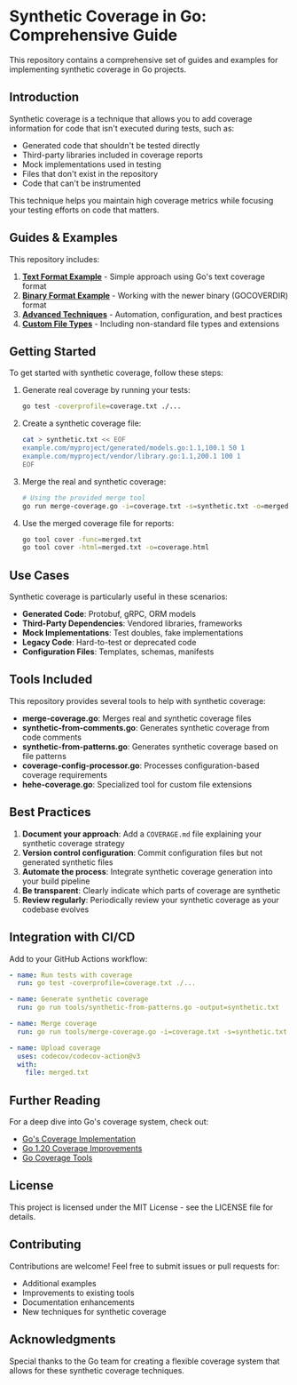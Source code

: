 # Synthetic Coverage in Go: Comprehensive Guide

This repository contains a comprehensive set of guides and examples for implementing synthetic coverage in Go projects.

## Introduction

Synthetic coverage is a technique that allows you to add coverage information for code that isn't executed during tests, such as:

- Generated code that shouldn't be tested directly
- Third-party libraries included in coverage reports
- Mock implementations used in testing
- Files that don't exist in the repository
- Code that can't be instrumented

This technique helps you maintain high coverage metrics while focusing your testing efforts on code that matters.

## Guides & Examples

This repository includes:

1. **[Text Format Example](example-text-format.md)** - Simple approach using Go's text coverage format
2. **[Binary Format Example](example-binary-format.md)** - Working with the newer binary (GOCOVERDIR) format
3. **[Advanced Techniques](example-advanced-techniques.md)** - Automation, configuration, and best practices
4. **[Custom File Types](example-custom-file-types.md)** - Including non-standard file types and extensions

## Getting Started

To get started with synthetic coverage, follow these steps:

1. Generate real coverage by running your tests:
   ```bash
   go test -coverprofile=coverage.txt ./...
   ```

2. Create a synthetic coverage file:
   ```bash
   cat > synthetic.txt << EOF
   example.com/myproject/generated/models.go:1.1,100.1 50 1
   example.com/myproject/vendor/library.go:1.1,200.1 100 1
   EOF
   ```

3. Merge the real and synthetic coverage:
   ```bash
   # Using the provided merge tool
   go run merge-coverage.go -i=coverage.txt -s=synthetic.txt -o=merged.txt
   ```

4. Use the merged coverage file for reports:
   ```bash
   go tool cover -func=merged.txt
   go tool cover -html=merged.txt -o=coverage.html
   ```

## Use Cases

Synthetic coverage is particularly useful in these scenarios:

- **Generated Code**: Protobuf, gRPC, ORM models
- **Third-Party Dependencies**: Vendored libraries, frameworks
- **Mock Implementations**: Test doubles, fake implementations
- **Legacy Code**: Hard-to-test or deprecated code
- **Configuration Files**: Templates, schemas, manifests

## Tools Included

This repository provides several tools to help with synthetic coverage:

- **merge-coverage.go**: Merges real and synthetic coverage files
- **synthetic-from-comments.go**: Generates synthetic coverage from code comments
- **synthetic-from-patterns.go**: Generates synthetic coverage based on file patterns
- **coverage-config-processor.go**: Processes configuration-based coverage requirements
- **hehe-coverage.go**: Specialized tool for custom file extensions

## Best Practices

1. **Document your approach**: Add a `COVERAGE.md` file explaining your synthetic coverage strategy
2. **Version control configuration**: Commit configuration files but not generated synthetic files
3. **Automate the process**: Integrate synthetic coverage generation into your build pipeline
4. **Be transparent**: Clearly indicate which parts of coverage are synthetic
5. **Review regularly**: Periodically review your synthetic coverage as your codebase evolves

## Integration with CI/CD

Add to your GitHub Actions workflow:

```yaml
- name: Run tests with coverage
  run: go test -coverprofile=coverage.txt ./...

- name: Generate synthetic coverage
  run: go run tools/synthetic-from-patterns.go -output=synthetic.txt

- name: Merge coverage
  run: go run tools/merge-coverage.go -i=coverage.txt -s=synthetic.txt -o=merged.txt

- name: Upload coverage
  uses: codecov/codecov-action@v3
  with:
    file: merged.txt
```

## Further Reading

For a deep dive into Go's coverage system, check out:

- [Go's Coverage Implementation](https://go.dev/blog/cover)
- [Go 1.20 Coverage Improvements](https://go.dev/doc/go1.20#coverage)
- [Go Coverage Tools](https://pkg.go.dev/cmd/cover)

## License

This project is licensed under the MIT License - see the LICENSE file for details.

## Contributing

Contributions are welcome! Feel free to submit issues or pull requests for:

- Additional examples
- Improvements to existing tools
- Documentation enhancements
- New techniques for synthetic coverage

## Acknowledgments

Special thanks to the Go team for creating a flexible coverage system that allows for these synthetic coverage techniques.